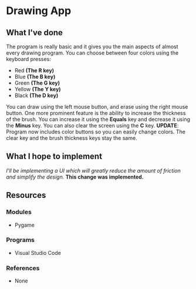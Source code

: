 # Drawing App
## What I've done
The program is really basic and it gives you the main aspects of almost every drawing program. You can choose between four colors using the keyboard presses:
* Red **(The R key)**
* Blue **(The B key)**
* Green **(The G key)**
* Yellow **(The Y key)**
* Black **(The D key)**

You can draw using the left mouse button, and erase using the right mouse button. One more prominent feature is the ability to increase the thickness of the brush. You can increase it using the **Equals** key and decrease it using the **Minus** key. You can also clear the screen using the **C** key.
**UPDATE**: Program now includes color buttons so you can easily change colors. The clear key and the brush thickness keys stay the same.

## What I hope to implement
*I'll be implementing a UI which will greatly reduce the amount of friction and simplify the design.* **This change was implemented.**

## Resources
### Modules
* Pygame

### Programs
* Visual Studio Code

### References
* None
